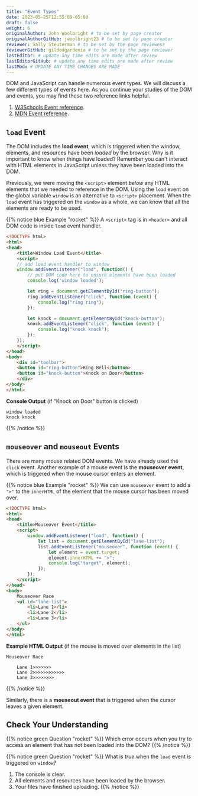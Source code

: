 ```yaml
---
title: "Event Types"
date: 2023-05-25T12:55:09-05:00
draft: false
weight: 6
originalAuthor: John Woolbright # to be set by page creator
originalAuthorGitHub: jwoolbright23 # to be set by page creator
reviewer: Sally Steuterman # to be set by the page reviewesr
reviewerGitHub: gildedgardenia # to be set by the page reviewer
lastEditor: # update any time edits are made after review
lastEditorGitHub: # update any time edits are made after review
lastMod: # UPDATE ANY TIME CHANGES ARE MADE
---
```


DOM and JavaScript can handle numerous event types. We will discuss a few different types of events here.
As you continue your studies of the DOM and events, you may find these two reference links helpful.

1. [W3Schools Event reference](https://www.w3schools.com/jsref/dom_obj_event.asp).
2. [MDN Event reference](https://developer.mozilla.org/en-US/docs/Web/Events).

## `load` Event

The DOM includes the **load event**, which is triggered when the window, elements, and resources have
been *loaded* by the browser. Why is it important to know when things have loaded? Remember you can't
interact with HTML elements in JavaScript unless they have been loaded into the DOM.

Previously, we were moving the `<script>` element *below* any HTML elements that we needed
to reference in the DOM. Using the `load` event on the global variable `window` is an
alternative to `<script>` placement. When the `load` event has triggered on the `window` as
a whole, we can know that all the elements are ready to be used.

{{% notice blue Example "rocket" %}}
A `<script>` tag is in `<header>` and all DOM code is inside `load` event handler.

```html
<!DOCTYPE html>
<html>
<head>
    <title>Window Load Event</title>
    <script>
    // add load event handler to window
    window.addEventListener("load", function() {
        // put DOM code here to ensure elements have been loaded
        console.log('window loaded');

        let ring = document.getElementById("ring-button");
        ring.addEventListener("click", function (event) {
            console.log("ring ring");
        });

        let knock = document.getElementById("knock-button");
        knock.addEventListener("click", function (event) {
            console.log("knock knock");
        });
    });
    </script>
</head>
<body>
    <div id="toolbar">
    <button id="ring-button">Ring Bell</button>
    <button id="knock-button">Knock on Door</button>
    </div>
</body>
</html>
```

**Console Output** (if "Knock on Door" button is clicked)

```console
window loaded
knock knock
```
{{% /notice %}}

## `mouseover` and `mouseout` Events

There are many mouse related DOM events. We have already used the `click` event. Another example
of a mouse event is the **mouseover event**, which is triggered when the mouse cursor enters
an element.

{{% notice blue Example "rocket" %}}
We can use `mouseover` event to add a `">"` to the `innerHTML` of the element that the mouse cursor has been moved over.

```html
<!DOCTYPE html>
<html>
<head>
    <title>Mouseover Event</title>
    <script>
        window.addEventListener("load", function() {
            let list = document.getElementById("lane-list");
            list.addEventListener("mouseover", function (event) {
                let element = event.target;
                element.innerHTML += ">";
                console.log("target", element);
            });
        });
    </script>
</head>
<body>
    Mouseover Race
    <ul id="lane-list">
        <li>Lane 1</li>
        <li>Lane 2</li>
        <li>Lane 3</li>
    </ul>
</body>
</html>
```

**Example HTML Output** (if the mouse is moved over elements in the list)

```console
Mouseover Race

    Lane 1>>>>>>>
    Lane 2>>>>>>>>>>>>
    Lane 3>>>>>>>>
```
{{% /notice %}}

Similarly, there is a **mouseout event** that is triggered when the cursor leaves a given element.

## Check Your Understanding

{{% notice green Question "rocket" %}}
Which error occurs when you try to access an element that has not been loaded into the DOM?
{{% /notice %}}

{{% notice green Question "rocket" %}}
What is *true* when the `load` event is triggered on `window`?

1. The console is clear.
1. All elements and resources have been loaded by the browser.
1. Your files have finished uploading.
{{% /notice %}}